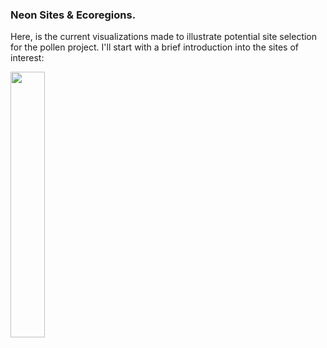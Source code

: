 ### Neon Sites & Ecoregions. 

Here, is the current visualizations made to illustrate potential site selection for the pollen project. I'll start with a brief introduction into the sites of interest: 


<img align="middle" width="33%" src="pollen-project-mapping/output-figures/NA-ecoregion-Neon-sites/ecoregion-overall-map-w-neon.png">
